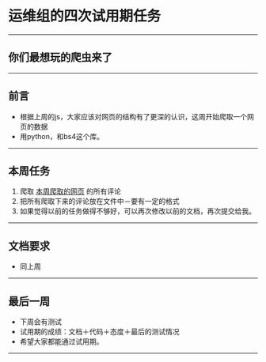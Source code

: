 # 运维组的四次试用期任务

---

## 你们最想玩的爬虫来了

---

## 前言

- 根据上周的js，大家应该对网页的结构有了更深的认识，这周开始爬取一个网页的数据
- 用python，和bs4这个库。

---

## 本周任务

1. 爬取 [本周爬取的网页](https://bbs.hupu.com/20415703.html) 的所有评论
2. 把所有爬取下来的评论放在文件中－要有一定的格式
3. 如果觉得以前的任务做得不够好，可以再次修改以前的文档，再次提交给我。

---

## 文档要求

- 同上周

---

## 最后一周

- 下周会有测试
- 试用期的成绩：文档＋代码＋态度＋最后的测试情况
- 希望大家都能通过试用期。

---

